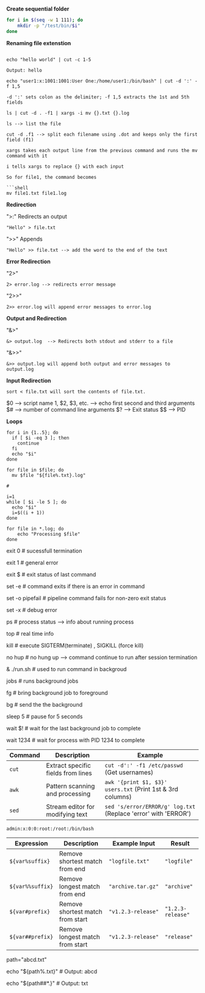 **Create sequential folder**

```sh
for i in $(seq -w 1 111); do
    mkdir -p "/test/bin/$i"
done
```

**Renaming file extenstion**

```shell

echo "hello world" | cut -c 1-5

Output: hello

echo "user1:x:1001:1001:User One:/home/user1:/bin/bash" | cut -d ':' -f 1,5

-d ':' sets colon as the delimiter; -f 1,5 extracts the 1st and 5th fields

```

```shell
ls | cut -d . -f1 | xargs -i mv {}.txt {}.log

ls --> list the file 

cut -d .f1 --> split each filename using .dot and keeps only the first field (f1)

xargs takes each output line from the previous command and runs the mv command with it

i tells xargs to replace {} with each input

So for file1, the command becomes

```shell
mv file1.txt file1.log
```
**Redirection**

">:" Redirects an output

```shell
"Hello" > file.txt
```
">>" Appends 

```shell
"Hello" >> file.txt --> add the word to the end of the text
```

**Error Redirection**

"2>"

```shell
2> error.log --> redirects error message
```

"2>>"

```shell
2>> error.log will append error messages to error.log
```

**Output and Redirection**

"&>"
```shell
&> output.log  --> Redirects both stdout and stderr to a file
```

"&>>"

```shell
&>> output.log will append both output and error messages to output.log
```
**Input Redirection**

```shell
sort < file.txt will sort the contents of file.txt.
```

$0	--> script name 
1, $2, $3, etc. --> echo first second and third arguments 
$#	--> number of command line arguments 
$?	--> Exit status 
$$	--> PID 

**Loops**

```shell
for i in {1..5}; do
  if [ $i -eq 3 ]; then
    continue
  fi
  echo "$i"
done

for file in $file; do
  mv $file "${file%.txt}.log"

#

i=1
while [ $i -le 5 ]; do
  echo "$i"
  i=$((i + 1))
done

for file in *.log; do
    echo "Processing $file"
done

```

exit 0 # sucessfull termination

exit 1 # general error 

exit $ # exit status of last command 

set -e # command exits if there is an error in command 

set -o pipefail # pipeline command fails for non-zero exit status 

set -x # debug error 

ps # process status --> info about running process 

top # real time info 

kill # execute SIGTERM(terminate) , SIGKILL (force kill)

no hup # no hung up --> command continue to run after session termination

& ./run.sh  # used to run command in backgroud

jobs # runs background jobs 

fg # bring background job to foreground 

bg # send the  the background 

sleep 5  # pause for 5 seconds

wait $!  # wait for the last background job to complete

wait 1234  # wait for process with PID 1234 to complete

| Command | Description | Example |
| --- | --- | --- |
| `cut` | Extract specific fields from lines | `cut -d':' -f1 /etc/passwd` (Get usernames) |
| `awk` | Pattern scanning and processing | `awk '{print $1, $3}' users.txt` (Print 1st & 3rd columns) |
| `sed` | Stream editor for modifying text | `sed 's/error/ERROR/g' log.txt` (Replace 'error' with 'ERROR') |

```shell
admin:x:0:0:root:/root:/bin/bash
```

| Expression         | Description                      | Example Input          | Result         |
|--------------------|----------------------------------|-------------------------|----------------|
| `${var%suffix}`    | Remove shortest match from end   | `"logfile.txt"`         | `"logfile"`    |
| `${var%%suffix}`   | Remove longest match from end    | `"archive.tar.gz"`      | `"archive"`    |
| `${var#prefix}`    | Remove shortest match from start | `"v1.2.3-release"`      | `"1.2.3-release"` |
| `${var##prefix}`   | Remove longest match from start  | `"v1.2.3-release"`      | `"release"`    |

path="abcd.txt"

echo "${path%.txt}"  # Output: abcd

echo "${path##*.}"  # Output: txt


